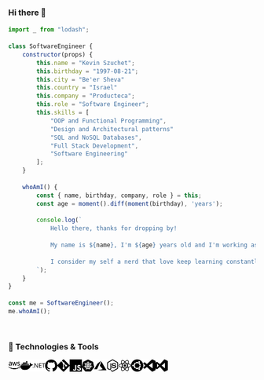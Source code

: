 ### Hi there 👋

```js
import _ from "lodash";

class SoftwareEngineer {
    constructor(props) {
        this.name = "Kevin Szuchet";
        this.birthday = "1997-08-21";
        this.city = "Be'er Sheva"
        this.country = "Israel"
        this.company = "Producteca";
        this.role = "Software Engineer";
        this.skills = [
            "OOP and Functional Programming",
            "Design and Architectural patterns"
            "SQL and NoSQL Databases",
            "Full Stack Development",
            "Software Engineering"
        ];
    }

    whoAmI() {
        const { name, birthday, company, role } = this;
        const age = moment().diff(moment(birthday), 'years');

        console.log(`
            Hello there, thanks for dropping by!

            My name is ${name}, I'm ${age} years old and I'm working as a ${role} in ${company}.

            I consider my self a nerd that love keep learning constantly.
        `);
    }
}

const me = SoftwareEngineer();
me.whoAmI();
```

<br/>

### 🚀 Technologies & Tools

<img align="left" width="25px" alt="Amazon Web Services" src="./icons/amazonaws.svg">
<img align="left" width="25px" alt="Docker" src="./icons/docker.svg">
<img align="left" width="25px" alt=".NET" src="./icons/dot-net.svg">
<img align="left" width="25px" alt="GitHub" src="./icons/github.svg">
<img align="left" width="25px" alt="Git" src="./icons/git.svg">
<img align="left" width="25px" alt="JavaScript" src="./icons/javascript.svg">
<img align="left" width="25px" alt="Kubernetes" src="./icons/kubernetes.svg">
<img align="left" width="25px" alt="Azure" src="./icons/microsoftazure.svg">
<img align="left" width="25px" alt="Node.js" src="./icons/node-dot-js.svg">
<img align="left" width="25px" alt="React.js" src="./icons/react.svg">
<img align="left" width="25px" alt="Ubuntu" src="./icons/ubuntu.svg">
<img align="left" width="25px" alt="Visual Studio Code" src="./icons/visualstudiocode.svg">
<img align="left" width="25px" alt="Visual Studio" src="./icons/visualstudio.svg"> 